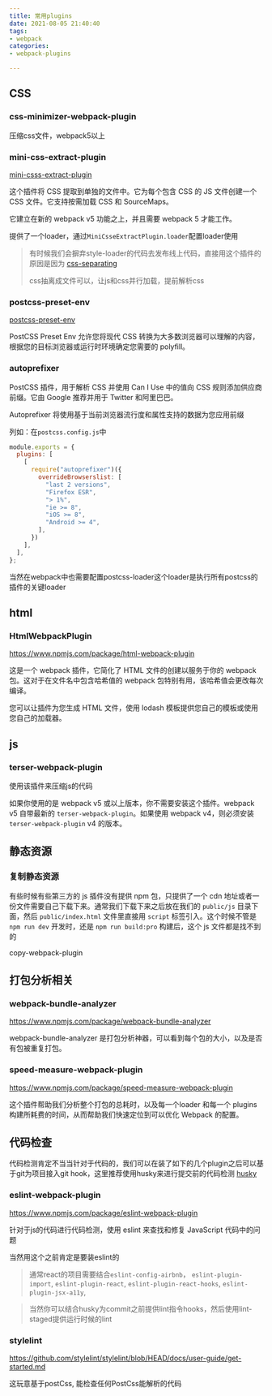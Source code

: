 ```yaml
---
title: 常用plugins
date: 2021-08-05 21:40:40
tags:
- webpack
categories:
- webpack-plugins

---
```




## CSS

### css-minimizer-webpack-plugin

压缩css文件，webpack5以上

### mini-css-extract-plugin

[mini-csss-extract-plugin](https://github.com/webpack-contrib/mini-css-extract-plugin)

这个插件将 CSS 提取到单独的文件中。它为每个包含 CSS 的 JS 文件创建一个 CSS 文件。它支持按需加载 CSS 和 SourceMaps。

它建立在新的 webpack v5 功能之上，并且需要 webpack 5 才能工作。

提供了一个loader，通过`MiniCsseExtractPlugin.loader`配置loader使用

> 有时候我们会摒弃style-loader的代码去发布线上代码，直接用这个插件的原因是因为 [css-separating](https://survivejs.com/webpack/styling/separating-css/)
>
> css抽离成文件可以，让js和css并行加载，提前解析css



###  postcss-preset-env 

[postcss-preset-env](https://www.npmjs.com/package/postcss-preset-env)

PostCSS Preset Env 允许您将现代 CSS 转换为大多数浏览器可以理解的内容，根据您的目标浏览器或运行时环境确定您需要的 polyfill。



###  autoprefixer 

PostCSS 插件，用于解析 CSS 并使用 Can I Use 中的值向 CSS 规则添加供应商前缀。它由 Google 推荐并用于 Twitter 和阿里巴巴。

Autoprefixer 将使用基于当前浏览器流行度和属性支持的数据为您应用前缀

列如：在`postcss.config.js`中

```js
module.exports = {
  plugins: [
    [
      require("autoprefixer")({
        overrideBrowserslist: [
          "last 2 versions",
          "Firefox ESR",
          "> 1%",
          "ie >= 8",
          "iOS >= 8",
          "Android >= 4",
        ],
      })
    ],
  ],
};

```

当然在webpack中也需要配置postcss-loader这个loader是执行所有postcss的插件的关键loader





## html

### HtmlWebpackPlugin

https://www.npmjs.com/package/html-webpack-plugin

这是一个 webpack 插件，它简化了 HTML 文件的创建以服务于你的 webpack 包。这对于在文件名中包含哈希值的 webpack 包特别有用，该哈希值会更改每次编译。

您可以让插件为您生成 HTML 文件，使用 lodash 模板提供您自己的模板或使用您自己的加载器。





## js

###  terser-webpack-plugin 

使用该插件来压缩js的代码

如果你使用的是 webpack v5 或以上版本，你不需要安装这个插件。webpack v5 自带最新的 `terser-webpack-plugin`。如果使用 webpack v4，则必须安装 `terser-webpack-plugin` v4 的版本。





## 静态资源

### 复制静态资源

有些时候有些第三方的 js 插件没有提供 npm 包，只提供了一个 cdn 地址或者一份文件需要自己下载下来。通常我们下载下来之后放在我们的 `public/js` 目录下面，然后 `public/index.html` 文件里直接用 `script` 标签引入。这个时候不管是 `npm run dev` 开发时，还是 `npm run build:pro` 构建后，这个 js 文件都是找不到的

 copy-webpack-plugin 



## 打包分析相关

###  webpack-bundle-analyzer 

https://www.npmjs.com/package/webpack-bundle-analyzer

webpack-bundle-analyzer 是打包分析神器，可以看到每个包的大小，以及是否有包被重复打包。



###  speed-measure-webpack-plugin 

https://www.npmjs.com/package/speed-measure-webpack-plugin

 这个插件帮助我们分析整个打包的总耗时，以及每一个loader 和每一个 plugins 构建所耗费的时间，从而帮助我们快速定位到可以优化 Webpack 的配置。 





## 代码检查

代码检测肯定不当当针对于代码的，我们可以在装了如下的几个plugin之后可以基于git为项目接入git hook，这里推荐使用husky来进行提交前的代码检测 [husky](https://typicode.github.io/husky/#/)

### eslint-webpack-plugin

https://www.npmjs.com/package/eslint-webpack-plugin

针对于js的代码进行代码检测，使用 eslint 来查找和修复 JavaScript 代码中的问题	

当然用这个之前肯定是要装eslint的

> 通常react的项目需要结合`eslint-config-airbnb`， ` eslint-plugin-import `,  ` eslint-plugin-react `, ` eslint-plugin-react-hooks `, ` eslint-plugin-jsx-a11y `,

> 当然你可以结合husky为commit之前提供lint指令hooks，然后使用lint-staged提供运行时候的lint





### stylelint

https://github.com/stylelint/stylelint/blob/HEAD/docs/user-guide/get-started.md

这玩意基于postCss, 能检查任何PostCss能解析的代码


